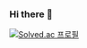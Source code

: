 ### Hi there 👋

[![Solved.ac
프로필](http://mazassumnida.wtf/api/v2/generate_badge?boj={monch98})](https://solved.ac/{handle})



<!--
**kiwww125/kiwww125** is a ✨ _special_ ✨ repository because its `README.md` (this file) appears on your GitHub profile.

Here are some ideas to get you started:

- 🔭 I’m currently working on ...
- 🌱 I’m currently learning ...
- 👯 I’m looking to collaborate on ...
- 🤔 I’m looking for help with ...
- 💬 Ask me about ...
- 📫 How to reach me: ...
- 😄 Pronouns: ...
- ⚡ Fun fact: ...
-->
